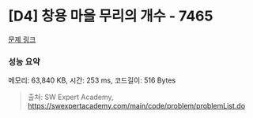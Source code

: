 # [D4] 창용 마을 무리의 개수 - 7465 

[문제 링크](https://swexpertacademy.com/main/code/problem/problemDetail.do?contestProbId=AWngfZVa9XwDFAQU) 

### 성능 요약

메모리: 63,840 KB, 시간: 253 ms, 코드길이: 516 Bytes



> 출처: SW Expert Academy, https://swexpertacademy.com/main/code/problem/problemList.do